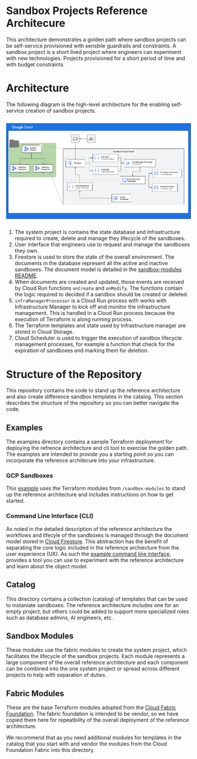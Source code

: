 # Sandbox Projects Reference Architecure

This architecture demonstrates a golden path where sandbox projects can be self-service provisioned with sensbile guardrails and constraints. A sandbox project is a short lived project where engineers can experiment with new technologies. Projects provisioned for a short period of time and with budget constraints.

# Architecture

The following diagram is the high-level architecture for the enabling self-service creation of sandbox projects.

![architecture](resources/high-level-arch.png)

1. The system project is contains the state database and infrastructure required to create, delete and manage they lifecycle of the sandboxes.
2. User interface that engineers use to request and manage the sandboxes they own.
3. Firestore is used to store the state of the overall environment. The documents in the database represent all the active and inactive sandboxes. The document model is detailed in the [sandbox-modules README](sandbox-modules/README.md).
4. When documents are created and updated, those events are received by Cloud Run functions `onCreate` and `onModify`. The functions contain the logic required to decided if a sandbox should be created or deleted.
5. `infraManagerProcessor` is a Cloud Run process with works with Infrastructure Manager to kick off and monitor the infrastructure management. This is handled in a Cloud Run process because the execution of Terraform is along running process.
6. The Terraform templates and state used by Infrastructure manager are stored in Cloud Storage.
7. Cloud Scheduler is used to trigger the execution of sandbox lifecycle management processes, for example a function that check for the expiration of sandboxes and marking them for deletion.

# Structure of the Repository

This repository contains the code to stand up the reference architecture and also create difference sandbox templates in the catalog. This section describes the structure of the repository so you can better navigate the code.

## Examples

The examples directory contains a sample Terraform deployment for deploying the refrence architecture and cli tool to exercise the golden path. The examples are intended to provide you a starting point so you can incorporate the reference architecure into your infrastructure.

### GCP Sandboxes

This [example][example-terraform] uses the Terraform modules from `/sandbox-modules` to stand up the reference architecture and includes instructions on how to get started.

### Command Line Interface (CLI)

As noted in the detailed description of the reference architecture the workflows and lifecyle of the sandboxes is managed through the document model stored in [Cloud Firestore][firestore]. This abstraction has the benefit of separating the core logic included in the reference archiecture from the user experience (UX). As such the [example command line interface][example-cli], provides a tool you can use to experiment with the reference architecture and learn about the object model.

## Catalog

This directory contains a collection (catalog) of templates that can be used to instaniate sandboxes. The reference architecture includes one for an empty project, but others could be added to support more specialized roles such as database admins, AI engineers, etc.

## Sandbox Modules

These modules use the fabric modules to create the system project, which facilitates the lifecycle of the sandbox projects. Each module represents a large component of the overall reference architecture and each component can be combined into the one system project or spread across different projects to help with separation of duties.

## Fabric Modules

These are the base Terraform modules adopted from the [Cloud Fabric Foundation][foundation-fabric]. The fabric foundation is intended to be vendor, so we have copied them here for repeatbility of the overall deployment of the reference architecture.

We recommend that as you need additional modules for templates in the catalog that you start with and vendor the modules from the Cloud Foundation Fabric into this directory.

<!-- LINKS: https://www.markdownguide.org/basic-syntax/#reference-style-links -->

[example-terraform]: examples/gcp-sandboxes/README.md
[example-cli]: examples/cli/README.md
[firestore]: https://cloud.google.com/products/firestore
[foundation-fabric]: https://github.com/GoogleCloudPlatform/cloud-foundation-fabric/tree/master/modules#readme
